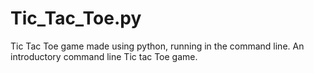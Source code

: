 # Tic_Tac_Toe.py
Tic Tac Toe game made using python, running in the command line.
An introductory command line Tic tac Toe game.
